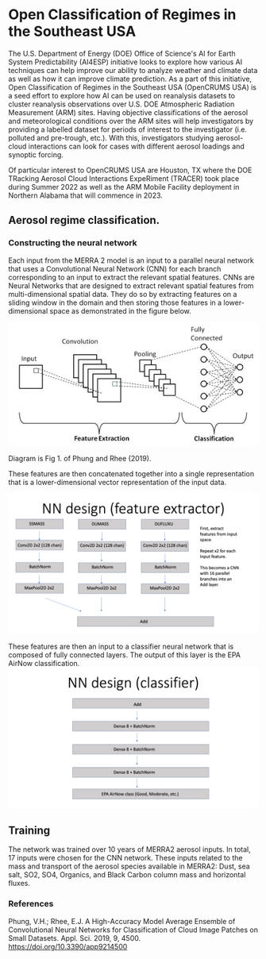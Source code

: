 <!-- #region -->
# Open Classification of Regimes in the Southeast USA


The U.S. Department of Energy (DOE) Office of Science's AI for Earth System Predictability (AI4ESP) initiative looks to explore how various AI techniques can help improve our ability to analyze weather and climate data as well as how it can improve climate prediction. As a part of this initiative, Open Classification of Regimes in the Southeast USA (OpenCRUMS USA) is a seed effort to explore how AI can be used on reanalysis datasets to cluster reanalysis observations over U.S. DOE Atmospheric Radiation Measurement (ARM) sites. Having objective classifications of the aerosol and meteorological conditions over the ARM sites will help investigators by providing a labelled dataset for periods of interest to the investigator (i.e. polluted and pre-trough, etc.). With this, investigators studying aerosol-cloud interactions can look for cases with different aerosol loadings and synoptic forcing. 

Of particular interest to OpenCRUMS USA are Houston, TX where the DOE TRacking Aerosol Cloud Interactions ExpeRiment (TRACER) took place during Summer 2022 as well as the ARM Mobile Facility deployment in Northern Alabama that will commence in 2023. 
<!-- #endregion -->

<!-- #region -->
## Aerosol regime classification.

### Constructing the neural network

Each input from the MERRA 2 model is an input to a parallel neural network that uses a Convolutional Neural Network (CNN) for each branch corresponding to an input to extract the relevant spatial features. CNNs are Neural Networks that are designed to extract relevant spatial features from multi-dimensional spatial data. They do so by extracting features on a sliding window in the domain and then storing those features in a lower-dimensional space as demonstrated in the figure below.


![](notebooks/basic_nn.jpeg)

Diagram is Fig 1. of Phung and Rhee (2019).

These features are then concatenated together into a single representation that is a lower-dimensional vector representation of the input data. 

![](notebooks/feature_extractor.png)

These features are then an input to a classifier neural network that is composed of fully connected layers. The output of this layer is the EPA AirNow classification.
![](/notebooks/classifier.png)
<!-- #endregion -->

## Training

The network was trained over 10 years of MERRA2 aerosol inputs. In total, 17 inputs were chosen for the CNN network. These inputs related to the mass and transport of the aerosol species available in MERRA2: Dust, sea salt, SO2, SO4, Organics, and Black Carbon column mass and horizontal fluxes.


### References
Phung, V.H.; Rhee, E.J. A High-Accuracy Model Average Ensemble of Convolutional Neural Networks for Classification of Cloud Image Patches on Small Datasets. Appl. Sci. 2019, 9, 4500. https://doi.org/10.3390/app9214500


```python

```
